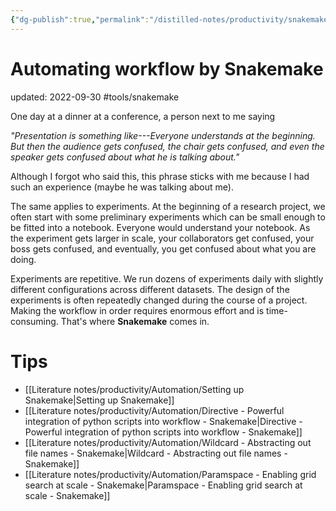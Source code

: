 ```yaml
---
{"dg-publish":true,"permalink":"/distilled-notes/productivity/snakemake-workflow-management/","dgHomeLink":true,"dgPassFrontmatter":false}
---
```



# Automating workflow by Snakemake
updated: 2022-09-30
#tools/snakemake

One day at a dinner at a conference, a person next to me saying 

*"Presentation is something like---Everyone understands at the beginning. But then the audience gets confused, the chair gets confused,  and even the speaker gets confused about what he is talking about."*

Although I forgot who said this, this phrase sticks with me because I had such an experience (maybe he was talking about me). 

The same applies to experiments. At the beginning of a research project, we often start with some preliminary experiments which can be small enough to be fitted into a notebook. Everyone would understand your notebook. As the experiment gets larger in scale, your collaborators get confused, your boss gets confused, and eventually, you get confused about what you are doing. 

Experiments are repetitive. We run dozens of experiments daily with slightly different configurations across different datasets. The design of the experiments is often repeatedly changed during the course of a project. Making the workflow in order requires enormous effort and is time-consuming. That's where **Snakemake** comes in.  

# Tips
- [[Literature notes/productivity/Automation/Setting up Snakemake|Setting up Snakemake]]
- [[Literature notes/productivity/Automation/Directive - Powerful integration of python scripts into workflow - Snakemake|Directive - Powerful integration of python scripts into workflow - Snakemake]]
- [[Literature notes/productivity/Automation/Wildcard - Abstracting out file names - Snakemake|Wildcard - Abstracting out file names - Snakemake]]
- [[Literature notes/productivity/Automation/Paramspace - Enabling grid search at scale - Snakemake|Paramspace - Enabling grid search at scale - Snakemake]]
